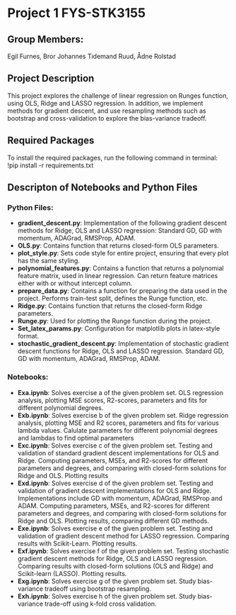 # Project 1 FYS-STK3155

## Group Members:

Egil Furnes, Bror Johannes Tidemand Ruud, Ådne Rolstad

## Project Description
This project explores the challenge of linear regression on Runges function, using OLS, Ridge and LASSO regression. In addition, we implement methods for gradient descent, and use resampling methods such as bootstrap and cross-validation to explore the bias-variance tradeoff.

## Required Packages
To install the required packages, run the following command in terminal: !pip install -r requirements.txt


## Descripton of Notebooks and Python Files
### Python Files: 
- **gradient_descent.py**: Implementation of the following gradient descent methods for Ridge, OLS and LASSO regression: Standard GD, GD with momentum, ADAGrad, RMSProp, ADAM.
- **OLS.py**: Contains function that returns closed-form OLS parameters.
- **plot_style.py**: Sets code style for entire project, ensuring that every plot has the same styling.
- **polynomial_features.py**: Contains a function that returns a polynomial feature matrix, used in linear regression. Can return feature matrices either with or without intercept column.
- **prepare_data.py**: Contains a function for preparing the data used in the project. Performs train-test split, defines the Runge function, etc.
- **Ridge.py**: Contains function that returns the closed-form Ridge parameters.
- **Runge.py**: Used for plotting the Runge function during the project.
- **Set_latex_params.py**: Configuration for matplotlib plots in latex-style format.
- **stochastic_gradient_descent.py**: Implementation of stochastic gradient descent functions for Ridge, OLS and LASSO regression. Standard GD, GD with momentum, ADAGrad, RMSProp, ADAM.

### Notebooks:
- **Exa.ipynb**: Solves exercise a of the given problem set. OLS regression analysis, plotting MSE scores, R2-scores, parameters and fits for different polynomial degrees.
- **Exb.ipynb**: Solves exercise b of the given problem set. Ridge regression analysis, plotting MSE and R2 scores, parameters and fits for various lambda values. Calulate parameters for different polynomial degrees and lambdas to find optimal parameters
- **Exc.ipynb**: Solves exercise c of the given problem set. Testing and validation of standard gradient descent implementations for OLS and Ridge. Computing parameters, MSEs, and R2-scores for different parameters and degrees, and comparing with closed-form solutions for Ridge and OLS. Plotting results
- **Exd.ipynb**: Solves exercise d of the given problem set. Testing and validation of gradient descent implementations for OLS and Ridge. Implementations include GD with momentum, ADAGrad, RMSProp and ADAM. Computing parameters, MSEs, and R2-scores for different parameters and degrees, and comparing with closed-form solutions for Ridge and OLS. Plotting results, comparing different GD methods.
- **Exe.ipynb**: Solves exercise e of the given problem set. Testing and validation of gradient descent method for LASSO regression. Comparing results with Scikit-Learn. Plotting results.
- **Exf.ipynb**: Solves exercise f of the given problem set. Testing stochastic gradient descent methods for Ridge, OLS and LASSO regression. Comparing results with closed-form solutions (OLS and Ridge) and Scikit-learn (LASSO). Plotting results.
- **Exg.ipynb**: Solves exercise g of the given problem set. Study bias-variance tradeoff using bootstrap resampling.
- **Exh.ipynb**: Solves exercise h of the given problem set. Study bias-variance trade-off using k-fold cross validation.